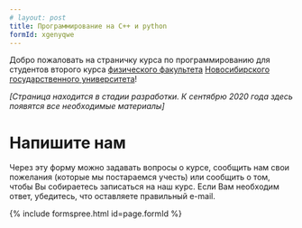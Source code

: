 ```yaml
---
# layout: post
title: Программирование на C++ и python
formId: xgenyqwe
---
```


Добро пожаловать на страничку курса по программированию для студентов второго курса [физического факультета](http://phys.nsu.ru) [Новосибирского государственного университета](https://www.nsu.ru)!

*[Страница находится в стадии разработки. К сентябрю 2020 года здесь появятся все необходимые материалы]*


# Напишите нам

Через эту форму можно задавать вопросы о курсе, сообщить нам свои пожелания (которые мы постараемся учесть) или сообщить о том, чтобы Вы собираетесь записаться на наш курс. Если Вам необходим ответ, убедитесь, что оставляете правильный e-mail.

{% include formspree.html id=page.formId %}
